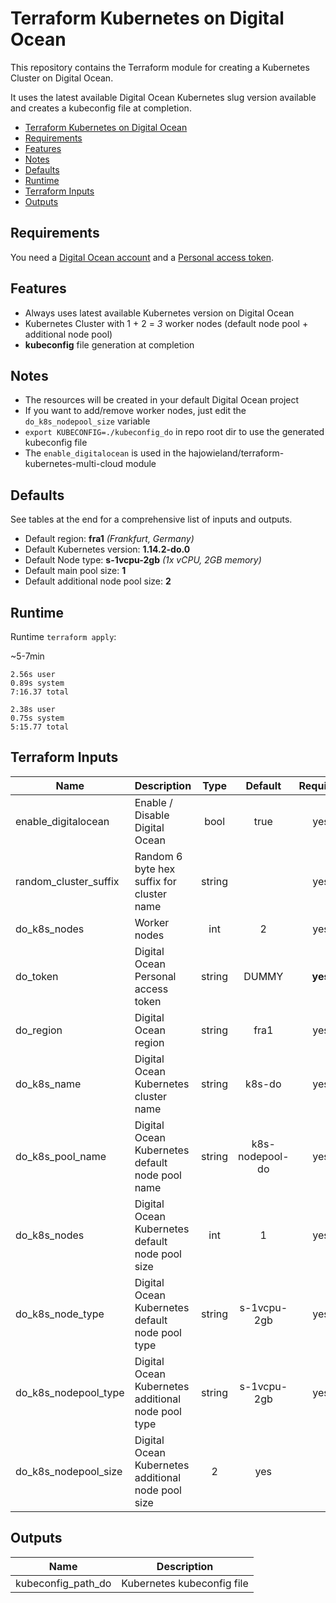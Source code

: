 # Terraform Kubernetes on Digital Ocean

This repository contains the Terraform module for creating a Kubernetes Cluster on Digital Ocean.

It uses the latest available Digital Ocean Kubernetes slug version available and creates a kubeconfig file at completion.


- [Terraform Kubernetes on Digital Ocean](#Terraform-Kubernetes-on-Digital-Ocean)
- [Requirements](#Requirements)
- [Features](#Features)
- [Notes](#Notes)
- [Defaults](#Defaults)
- [Runtime](#Runtime)
- [Terraform Inputs](#Terraform-Inputs)
- [Outputs](#Outputs)


## Requirements

You need a [Digital Ocean account](https://m.do.co/c/b40b1325cb18) and a [Personal access token](https://cloud.digitalocean.com/account/api/tokens).


## Features

* Always uses latest available Kubernetes version on Digital Ocean
* Kubernetes Cluster with 1 + 2 = *3* worker nodes (default node pool + additional node pool)
* **kubeconfig** file generation at completion


## Notes

* The resources will be created in your default Digital Ocean project
* If you want to add/remove worker nodes, just edit the `do_k8s_nodepool_size` variable
* `export KUBECONFIG=./kubeconfig_do` in repo root dir to use the generated kubeconfig file
* The `enable_digitalocean` is used in the hajowieland/terraform-kubernetes-multi-cloud module

## Defaults

See tables at the end for a comprehensive list of inputs and outputs.


* Default region: **fra1** _(Frankfurt, Germany)_
* Default Kubernetes version: **1.14.2-do.0**
* Default Node type: **s-1vcpu-2gb** _(1x vCPU, 2GB memory)_
* Default main pool size: **1**
* Default additional node pool size: **2**


## Runtime

Runtime `terraform apply`:

~5-7min

```
2.56s user
0.89s system
7:16.37 total
```

```
2.38s user
0.75s system
5:15.77 total
```


## Terraform Inputs

| Name | Description | Type | Default | Required |
|------|-------------|:----:|:-----:|:-----:|
| enable_digitalocean | Enable / Disable Digital Ocean | bool | true | yes | Random 6 byte hex suffix for cluster name | string |  | no |
| random_cluster_suffix | Random 6 byte hex suffix for cluster name | string |  | yes |
| do_k8s_nodes | Worker nodes | int | 2 | yes |
| do_token | Digital Ocean Personal access token | string | DUMMY | **yes** |
| do_region | Digital Ocean region | string | fra1 | yes |
| do_k8s_name | Digital Ocean Kubernetes cluster name | string | k8s-do | yes |
| do_k8s_pool_name | Digital Ocean Kubernetes default node pool name | string | k8s-nodepool-do | yes |
| do_k8s_nodes | Digital Ocean Kubernetes default node pool size | int | 1 | yes |
| do_k8s_node_type | Digital Ocean Kubernetes default node pool type | string | s-1vcpu-2gb | yes |
| do_k8s_nodepool_type | Digital Ocean Kubernetes additional node pool type | string | s-1vcpu-2gb | yes |
| do_k8s_nodepool_size | Digital Ocean Kubernetes additional node pool size | 2 | yes |




## Outputs

| Name | Description |
|------|-------------|
| kubeconfig_path_do | Kubernetes kubeconfig file |
